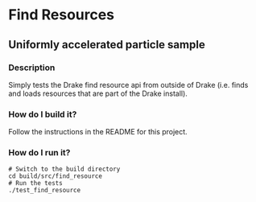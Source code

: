 # Find Resources

## Uniformly accelerated particle sample

### Description

Simply tests the Drake find resource api from outside of Drake (i.e. finds and loads resources that are part of the Drake install).

### How do I build it?

Follow the instructions in the README for this project.

### How do I run it?

```
# Switch to the build directory
cd build/src/find_resource
# Run the tests
./test_find_resource
```
